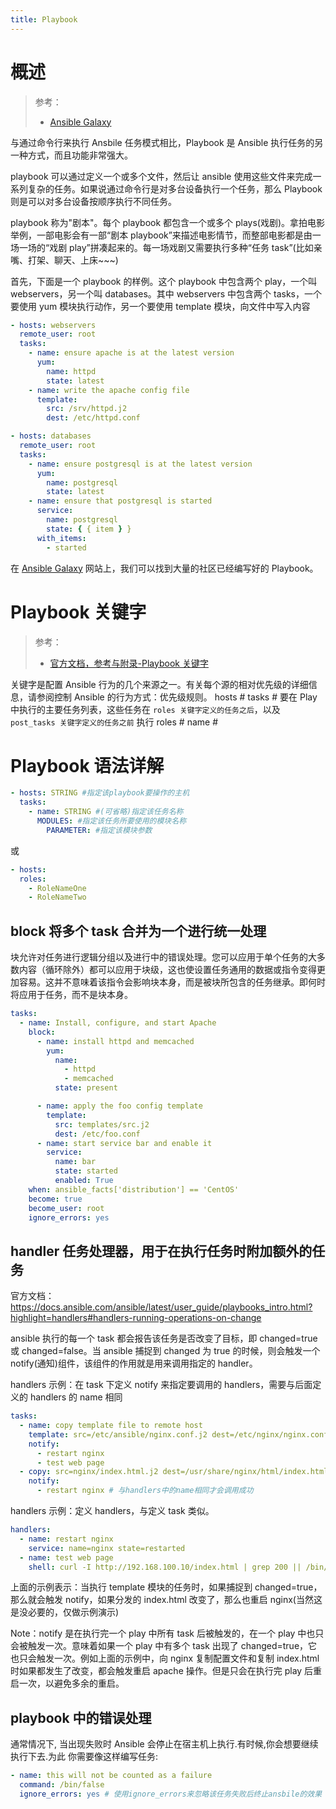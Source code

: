 ```yaml
---
title: Playbook
---
```


# 概述

> 参考：
>
> - [Ansible Galaxy](https://galaxy.ansible.com/)

与通过命令行来执行 Ansbile 任务模式相比，Playbook 是 Ansible 执行任务的另一种方式，而且功能非常强大。

playbook 可以通过定义一个或多个文件，然后让 ansible 使用这些文件来完成一系列复杂的任务。如果说通过命令行是对多台设备执行一个任务，那么 Playbook 则是可以对多台设备按顺序执行不同任务。

playbook 称为"剧本"。每个 playbook 都包含一个或多个 plays(戏剧)。拿拍电影举例，一部电影会有一部“剧本 playbook”来描述电影情节，而整部电影都是由一场一场的“戏剧 play”拼凑起来的。每一场戏剧又需要执行多种“任务 task”(比如亲嘴、打架、聊天、上床~~~)

首先，下面是一个 playbook 的样例。这个 playbook 中包含两个 play，一个叫 webservers，另一个叫 databases。其中 webservers 中包含两个 tasks，一个要使用 yum 模块执行动作，另一个要使用 template 模块，向文件中写入内容

```yaml
- hosts: webservers
  remote_user: root
  tasks:
    - name: ensure apache is at the latest version
      yum:
        name: httpd
        state: latest
    - name: write the apache config file
      template:
        src: /srv/httpd.j2
        dest: /etc/httpd.conf

- hosts: databases
  remote_user: root
  tasks:
    - name: ensure postgresql is at the latest version
      yum:
        name: postgresql
        state: latest
    - name: ensure that postgresql is started
      service:
        name: postgresql
        state: { { item } }
      with_items:
        - started
```

在 [Ansible Galaxy](https://galaxy.ansible.com/) 网站上，我们可以找到大量的社区已经编写好的 Playbook。

# Playbook 关键字

> 参考：
>
> - [官方文档，参考与附录-Playbook 关键字](https://docs.ansible.com/ansible/latest/reference_appendices/playbooks_keywords.html)

关键字是配置 Ansible 行为的几个来源之一。有关每个源的相对优先级的详细信息，请参阅控制 Ansible 的行为方式：优先级规则。
hosts #
tasks # 要在 Play 中执行的主要任务列表，这些任务在 `roles 关键字定义的任务之后`，以及 `post_tasks 关键字定义的任务之前` 执行
roles #
name #

# Playbook 语法详解

```yaml
- hosts: STRING #指定该playbook要操作的主机
  tasks:
    - name: STRING #(可省略)指定该任务名称
      MODULES: #指定该任务所要使用的模块名称
        PARAMETER: #指定该模块参数
```

或

```yaml
- hosts:
  roles:
    - RoleNameOne
    - RoleNameTwo
```

## block 将多个 task 合并为一个进行统一处理

块允许对任务进行逻辑分组以及进行中的错误处理。您可以应用于单个任务的大多数内容（循环除外）都可以应用于块级，这也使设置任务通用的数据或指令变得更加容易。这并不意味着该指令会影响块本身，而是被块所包含的任务继承。即何时将应用于任务，而不是块本身。

```yaml
tasks:
  - name: Install, configure, and start Apache
    block:
      - name: install httpd and memcached
        yum:
          name:
            - httpd
            - memcached
          state: present

      - name: apply the foo config template
        template:
          src: templates/src.j2
          dest: /etc/foo.conf
      - name: start service bar and enable it
        service:
          name: bar
          state: started
          enabled: True
    when: ansible_facts['distribution'] == 'CentOS'
    become: true
    become_user: root
    ignore_errors: yes
```

## handler 任务处理器，用于在执行任务时附加额外的任务

官方文档：<https://docs.ansible.com/ansible/latest/user_guide/playbooks_intro.html?highlight=handlers#handlers-running-operations-on-change>

ansible 执行的每一个 task 都会报告该任务是否改变了目标，即 changed=true 或 changed=false。当 ansible 捕捉到 changed 为 true 的时候，则会触发一个 notify(通知)组件，该组件的作用就是用来调用指定的 handler。

handlers 示例：在 task 下定义 notify 来指定要调用的 handlers，需要与后面定义的 handlers 的 name 相同

```yaml
tasks:
  - name: copy template file to remote host
    template: src=/etc/ansible/nginx.conf.j2 dest=/etc/nginx/nginx.conf
    notify:
      - restart nginx
      - test web page
  - copy: src=nginx/index.html.j2 dest=/usr/share/nginx/html/index.html
    notify:
      - restart nginx # 与handlers中的name相同才会调用成功
```

handlers 示例：定义 handlers，与定义 task 类似。

```yaml
handlers:
  - name: restart nginx
    service: name=nginx state=restarted
  - name: test web page
    shell: curl -I http://192.168.100.10/index.html | grep 200 || /bin/false
```

上面的示例表示：当执行 template 模块的任务时，如果捕捉到 changed=true，那么就会触发 notify，如果分发的 index.html 改变了，那么也重启 nginx(当然这是没必要的，仅做示例演示)

Note：notify 是在执行完一个 play 中所有 task 后被触发的，在一个 play 中也只会被触发一次。意味着如果一个 play 中有多个 task 出现了 changed=true，它也只会触发一次。例如上面的示例中，向 nginx 复制配置文件和复制 index.html 时如果都发生了改变，都会触发重启 apache 操作。但是只会在执行完 play 后重启一次，以避免多余的重启。

## playbook 中的错误处理

通常情况下, 当出现失败时 Ansible 会停止在宿主机上执行.有时候,你会想要继续执行下去.为此 你需要像这样编写任务:

```yaml
- name: this will not be counted as a failure
  command: /bin/false
  ignore_errors: yes # 使用ignore_errors来忽略该任务失败后终止ansbile的效果
```
